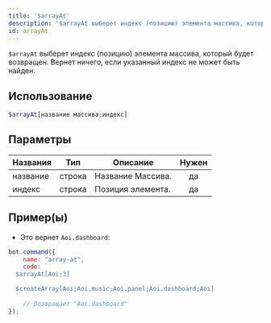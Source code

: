 ```yaml
---
title: '$arrayAt'
description: '$arrayAt выберет индекс (позицию) элемента массива, который должен быть возвращен. Вернет ничего, если указанный индекс не найден.'
id: arrayAt
---
```


`$arrayAt` выберет индекс (позицию) элемента массива, который будет возвращен. Вернет ничего, если указанный индекс не может быть найден.

## Использование

```php
$arrayAt[название массива;индекс]
```

## Параметры

| Названия | Тип    | Описание          | Нужен |
| -------- | ------ | ----------------- |:-----:|
| название | строка | Название Массива. |  да   |
| индекс   | строка | Позиция элемента. |  да   |

## Пример(ы)

- Это вернет `Aoi.dashboard`:

```javascript
bot.command({
    name: "array-at",
    code: `
  $arrayAt[Aoi;3]

  $createArray[Aoi;Aoi.music;Aoi.panel;Aoi.dashboard;Aoi]
  `
    // Возвращает "Aoi.dashboard"
});
```
